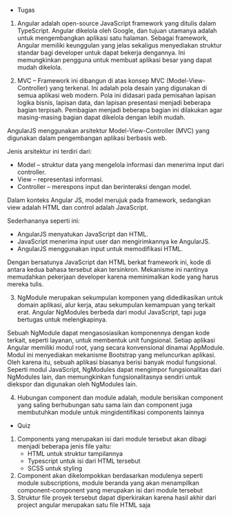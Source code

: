 - Tugas
1. Angular adalah open-source JavaScript framework yang ditulis dalam TypeScript. Angular dikelola oleh Google, dan tujuan utamanya adalah untuk mengembangkan aplikasi satu halaman. Sebagai framework, Angular memiliki keunggulan yang jelas sekaligus menyediakan struktur standar bagi developer untuk dapat bekerja dengannya. Ini memungkinkan pengguna untuk membuat aplikasi besar yang dapat mudah dikelola.

2. MVC – Framework ini dibangun di atas konsep MVC (Model-View-Controller) yang terkenal. Ini adalah pola desain yang digunakan di semua aplikasi web modern. Pola ini didasari pada pemisahan lapisan logika bisnis, lapisan data, dan lapisan presentasi menjadi beberapa bagian terpisah. Pembagian menjadi beberapa bagian ini dilakukan agar masing-masing bagian dapat dikelola dengan lebih mudah.

AngularJS menggunakan arsitektur Model-View-Controller (MVC) yang digunakan dalam pengembangan aplikasi berbasis web.

Jenis arsitektur ini terdiri dari:

- Model – struktur data yang mengelola informasi dan menerima input dari controller.
- View – representasi informasi.
- Controller – merespons input dan berinteraksi dengan model.

Dalam konteks Angular JS, model merujuk pada framework, sedangkan view adalah HTML dan control adalah JavaScript.

Sederhananya seperti ini:

- AngularJS menyatukan JavaScript dan HTML.
- JavaScript menerima input user dan mengirimkannya ke AngularJS.
- AngularJS menggunakan input untuk memodifikasi HTML.

Dengan bersatunya JavaScript dan HTML berkat framework ini, kode di antara kedua bahasa tersebut akan tersinkron. Mekanisme ini nantinya memudahkan pekerjaan developer karena meminimalkan kode yang harus mereka tulis.

3. NgModule merupakan sekumpulan komponen yang didedikasikan untuk domain aplikasi, alur kerja, atau sekumpulan kemampuan yang terkait erat. Angular NgModules berbeda dari modul JavaScript, tapi juga bertugas untuk melengkapinya.

Sebuah NgModule dapat mengasosiasikan komponennya dengan kode terkait, seperti layanan, untuk membentuk unit fungsional. Setiap aplikasi Angular memiliki modul root, yang secara konvensional dinamai AppModule. Modul ini menyediakan mekanisme Bootstrap yang meluncurkan aplikasi. Oleh karena itu, sebuah aplikasi biasanya berisi banyak modul fungsional. Seperti modul JavaScript, NgModules dapat mengimpor fungsionalitas dari NgModules lain, dan memungkinkan fungsionalitasnya sendiri untuk diekspor dan digunakan oleh NgModules lain.

4. Hubungan component dan module adalah, module berisikan component yang saling berhubungan satu sama lain dan component juga membutuhkan module untuk mingidentifikasi components lainnya

- Quiz
1. Components yang merupakan isi dari module tersebut akan dibagi menjadi beberapa jenis file yaitu:
   - HTML untuk struktur tampilannya
   - Typescript untuk isi dari HTML tersebut 
   - SCSS untuk styling
2. Component akan dikelompokkan berdasarkan modulenya seperti module subscriptions, module beranda yang akan menampilkan component-component yang merupakan isi dari module tersebut
3. Struktur file proyek tersebut dapat diperkirakan karena hasil akhir dari project angular merupakan satu file HTML saja
